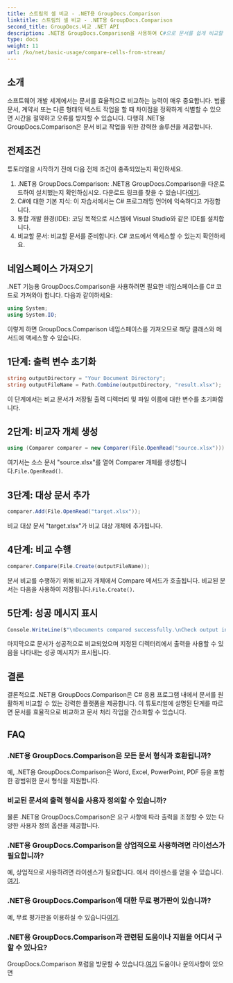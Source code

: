 ```yaml
---
title: 스트림의 셀 비교 - .NET용 GroupDocs.Comparison
linktitle: 스트림의 셀 비교 - .NET용 GroupDocs.Comparison
second_title: GroupDocs.비교 .NET API
description: .NET용 GroupDocs.Comparison을 사용하여 C#으로 문서를 쉽게 비교할 수 있습니다. 문서 처리 작업을 쉽게 간소화하세요.
type: docs
weight: 11
url: /ko/net/basic-usage/compare-cells-from-stream/
---
```

## 소개
소프트웨어 개발 세계에서는 문서를 효율적으로 비교하는 능력이 매우 중요합니다. 법률 문서, 계약서 또는 다른 형태의 텍스트 작업을 할 때 차이점을 정확하게 식별할 수 있으면 시간을 절약하고 오류를 방지할 수 있습니다. 다행히 .NET용 GroupDocs.Comparison은 문서 비교 작업을 위한 강력한 솔루션을 제공합니다.
## 전제조건
튜토리얼을 시작하기 전에 다음 전제 조건이 충족되었는지 확인하세요.
1.  .NET용 GroupDocs.Comparison: .NET용 GroupDocs.Comparison을 다운로드하여 설치했는지 확인하십시오. 다운로드 링크를 찾을 수 있습니다[여기](https://releases.groupdocs.com/comparison/net/).
2. C#에 대한 기본 지식: 이 자습서에서는 C# 프로그래밍 언어에 익숙하다고 가정합니다.
3. 통합 개발 환경(IDE): 코딩 목적으로 시스템에 Visual Studio와 같은 IDE를 설치합니다.
4. 비교할 문서: 비교할 문서를 준비합니다. C# 코드에서 액세스할 수 있는지 확인하세요.

## 네임스페이스 가져오기
.NET 기능용 GroupDocs.Comparison을 사용하려면 필요한 네임스페이스를 C# 코드로 가져와야 합니다. 다음과 같이하세요:

```csharp
using System;
using System.IO;
```
이렇게 하면 GroupDocs.Comparison 네임스페이스를 가져오므로 해당 클래스와 메서드에 액세스할 수 있습니다.

## 1단계: 출력 변수 초기화
```csharp
string outputDirectory = "Your Document Directory";
string outputFileName = Path.Combine(outputDirectory, "result.xlsx");
```
이 단계에서는 비교 문서가 저장될 출력 디렉터리 및 파일 이름에 대한 변수를 초기화합니다.
## 2단계: 비교자 개체 생성
```csharp
using (Comparer comparer = new Comparer(File.OpenRead("source.xlsx")))
```
 여기서는 소스 문서 "source.xlsx"를 열어 Comparer 개체를 생성합니다.`File.OpenRead()`.
## 3단계: 대상 문서 추가
```csharp
comparer.Add(File.OpenRead("target.xlsx"));
```
비교 대상 문서 "target.xlsx"가 비교 대상 개체에 추가됩니다.
## 4단계: 비교 수행
```csharp
comparer.Compare(File.Create(outputFileName));
```
 문서 비교를 수행하기 위해 비교자 개체에서 Compare 메서드가 호출됩니다. 비교된 문서는 다음을 사용하여 저장됩니다.`File.Create()`.
## 5단계: 성공 메시지 표시
```csharp
Console.WriteLine($"\nDocuments compared successfully.\nCheck output in {outputDirectory}.");
```
마지막으로 문서가 성공적으로 비교되었으며 지정된 디렉터리에서 출력을 사용할 수 있음을 나타내는 성공 메시지가 표시됩니다.

## 결론
결론적으로 .NET용 GroupDocs.Comparison은 C# 응용 프로그램 내에서 문서를 원활하게 비교할 수 있는 강력한 플랫폼을 제공합니다. 이 튜토리얼에 설명된 단계를 따르면 문서를 효율적으로 비교하고 문서 처리 작업을 간소화할 수 있습니다.
## FAQ
### .NET용 GroupDocs.Comparison은 모든 문서 형식과 호환됩니까?
예, .NET용 GroupDocs.Comparison은 Word, Excel, PowerPoint, PDF 등을 포함한 광범위한 문서 형식을 지원합니다.
### 비교된 문서의 출력 형식을 사용자 정의할 수 있습니까?
물론 .NET용 GroupDocs.Comparison은 요구 사항에 따라 출력을 조정할 수 있는 다양한 사용자 정의 옵션을 제공합니다.
### .NET용 GroupDocs.Comparison을 상업적으로 사용하려면 라이선스가 필요합니까?
 예, 상업적으로 사용하려면 라이센스가 필요합니다. 에서 라이센스를 얻을 수 있습니다.[여기](https://purchase.groupdocs.com/buy).
### .NET용 GroupDocs.Comparison에 대한 무료 평가판이 있습니까?
 예, 무료 평가판을 이용하실 수 있습니다[여기](https://releases.groupdocs.com/).
### .NET용 GroupDocs.Comparison과 관련된 도움이나 지원을 어디서 구할 수 있나요?
 GroupDocs.Comparison 포럼을 방문할 수 있습니다.[여기](https://forum.groupdocs.com/c/comparison/12) 도움이나 문의사항이 있으면